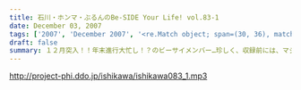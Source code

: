 ```yaml
---
title: 石川・ホンマ・ぶるんのBe-SIDE Your Life! vol.83-1
date: December 03, 2007
tags: ['2007', 'December 2007', '<re.Match object; span=(30, 36), match='vol.83'>']
draft: false
summary: １２月突入！！年末進行大忙し！？のビーサイメンバー…珍しく、収録前には、マジメに仕事の電話をするホンマさんの姿がっ！！師走です。NAMAE
---
```


http://project-phi.ddo.jp/ishikawa/ishikawa083_1.mp3
